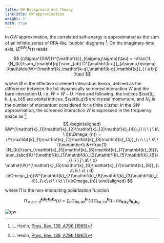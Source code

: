 ```yaml
---
title: GW Background and Theory
linkTitle: GW approximation
weight: 3
math: true
---
```


In $GW$ approximation, the correlated self-energy is approximated as the sum of an infinite series of RPA-like `bubble' diagrams [^hedin]. 
On the imaginary-time axis, ${(\Sigma^{GW})}^{\mathbf{k}}(\tau)$ reads 

$$
{(\Sigma^{GW})}^{\mathbf{k}}_{i\sigma,j\sigma}(\tau) = -\frac{1}{N_{k}}\sum_{\mathbf{q}}\sum_{ab} G^{\mathbf{k-q}}_{a\sigma,b\sigma}(\tau)\tilde{W}^{\mathbf{k},\mathbf{k-q},\mathbf{k-q},\mathbf{k}}_{ i a  b j}(\tau)
$$

where $\tilde{W}$ is the effective screened interaction tensor, defined as the difference between the full dynamically screened interaction $W$ and the bare interaction $\boldsymbol{U}$, i.e. $\tilde{W} = W - U$. 
Here and following, the indices $\set{i,j, k, l, a, b}$ are orbital indices, $\set{k,q}$ are crystal momentum, and $N_{k}$ is the number of momentum considered for a finite cluster.
In the $GW$ approximation, the screened interaction $W$ is expressed in the frequency space as [^hedin]
$$
\begin{aligned}
&W^{\mathbf{k}_{1}\mathbf{k}_{2}\mathbf{k}_{3}\mathbf{k}_{4}}_{\ i\ \ j \ k\  \ l}(i\Omega_{n}) = U^{\mathbf{k}_{1}\mathbf{k}_{2}\mathbf{k}_{3}\mathbf{k}_{4}}_{\ i\ \ j \ k\  \ l}\nonumber\\
&+\frac{1}{N_{k}}\sum_{\mathbf{k}_{5}\mathbf{k}_{6}\mathbf{k}_{7}\mathbf{k}_{8}}\sum_{abcd}U^{\mathbf{k}_{1}\mathbf{k}_{2}\mathbf{k}_{5}\mathbf{k}_{6}}_{\ i\ \ j \ a\  \ b} \mathit{\Pi}^{\mathbf{k}_{5}\mathbf{k}_{6}\mathbf{k}_{7}\mathbf{k}_{8}}_{\ a\ b \ c\  \ d}(i\Omega_{n})W^{\mathbf{k}_{7}\mathbf{k}_{8}\mathbf{k}_{3}\mathbf{k}_{4}}_{\ c\ d \ \ k\  \ l}(i\Omega_{n})
\end{aligned}
$$

where $\boldsymbol{\mathit{\Pi}}$ is the non-interacting polarization function 

$$
\mathit{\Pi^{\mathbf{k}_{1}\mathbf{k}_{2}\mathbf{k}_{3}\mathbf{k}_{4}}_{\ a\ b \ c\  \ d}(\tau)} = \sum_{\sigma}G^{\mathbf{k}_{1}}_{d\sigma,a\sigma}(\tau)G^{\mathbf{k}_{2}}_{b\sigma ,c\sigma}(-\tau)\delta_{\mathbf{k}_{1}\mathbf{k}_{4}}\delta_{\mathbf{k}_{2}\mathbf{k}_{3}}. 
$$

![gw](/theory/bubbles.png)
[^hedin]: L. Hedin, [Phys. Rev. 139, A796 (1965)](https://doi.org/10.1103/PhysRev.139.A796)
